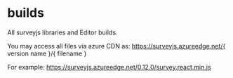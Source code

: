 # builds
All surveyjs libraries and Editor builds.

You may access all files via azure CDN as: https://surveyjs.azureedge.net/{ version name }/{ filename }

For example: https://surveyjs.azureedge.net/0.12.0/survey.react.min.js
